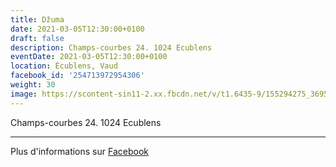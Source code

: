 ```yaml
---
title: Džuma
date: 2021-03-05T12:30:00+0100
draft: false
description: Champs-courbes 24. 1024 Ecublens
eventDate: 2021-03-05T12:30:00+0100
location: Écublens, Vaud
facebook_id: '254713972954306'
weight: 30
image: https://scontent-sin11-2.xx.fbcdn.net/v/t1.6435-9/155294275_3695079563921169_4909597834044538694_n.jpg?_nc_cat=101&ccb=1-7&_nc_sid=9e60e4&_nc_ohc=Vxst1iEgpLkQ7kNvwHoiEe_&_nc_oc=AdmP_7meha2PWgiWYu5I60Caqfv0xA9tuz2peSqYy9QSk8tm7zTqGq_YNmTY_1sEn58&_nc_zt=23&_nc_ht=scontent-sin11-2.xx&edm=ABTKTjYEAAAA&_nc_gid=_mepJDxp3zCY3RoZDHbckA&oh=00_Afb25XQltcKJi0CgAsHYJmmsSCLCivbJdweYDCbg1KsPvw&oe=68E075DB
---
```


Champs-courbes 24. 1024 Ecublens

---

Plus d'informations sur [Facebook](https://facebook.com/events/254713972954306)